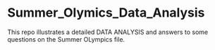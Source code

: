 # Summer_Olymics_Data_Analysis
This repo illustrates a detailed DATA ANALYSIS and answers to some questions on the Summer OLympics file.
